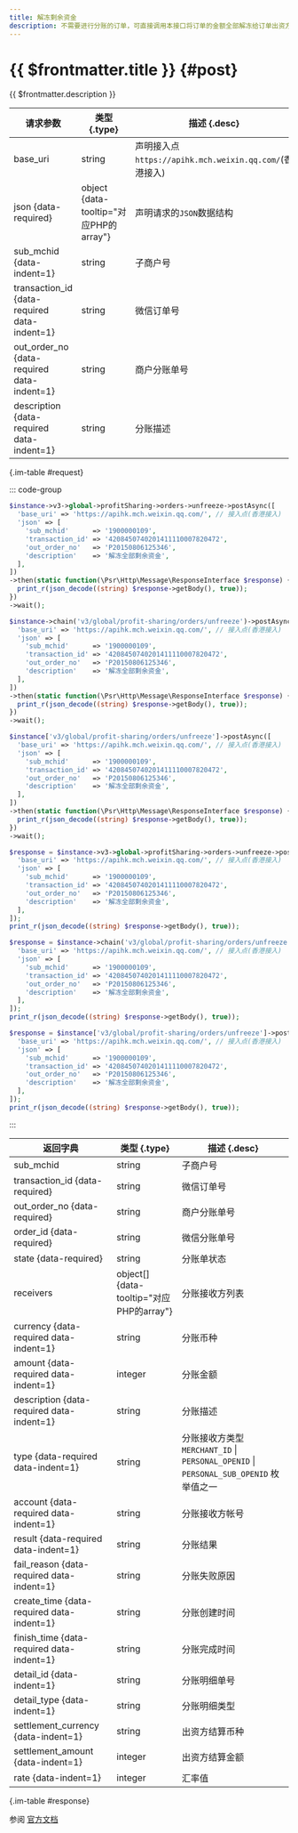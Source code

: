 ```yaml
---
title: 解冻剩余资金
description: 不需要进行分账的订单，可直接调用本接口将订单的金额全部解冻给订单出资方账户（原订单资金结算账户）；调用分账接口后，需要解冻剩余资金时，可调用本接口将剩余的未分账金额全部解冻给订单出资方账户。
---
```


# {{ $frontmatter.title }} {#post}

{{ $frontmatter.description }}

| 请求参数 | 类型 {.type} | 描述 {.desc}
| --- | --- | ---
| base_uri | string | 声明接入点`https://apihk.mch.weixin.qq.com/`(香港接入)
| json {data-required} | object {data-tooltip="对应PHP的array"} | 声明请求的`JSON`数据结构
| sub_mchid {data-indent=1} | string | 子商户号
| transaction_id {data-required data-indent=1} | string | 微信订单号
| out_order_no {data-required data-indent=1} | string | 商户分账单号
| description {data-required data-indent=1} | string | 分账描述

{.im-table #request}

::: code-group

```php [异步纯链式]
$instance->v3->global->profitSharing->orders->unfreeze->postAsync([
  'base_uri' => 'https://apihk.mch.weixin.qq.com/', // 接入点(香港接入)
  'json' => [
    'sub_mchid'      => '1900000109',
    'transaction_id' => '4208450740201411110007820472',
    'out_order_no'   => 'P20150806125346',
    'description'    => '解冻全部剩余资金',
  ],
])
->then(static function(\Psr\Http\Message\ResponseInterface $response) {
  print_r(json_decode((string) $response->getBody(), true));
})
->wait();
```

```php [异步声明式]
$instance->chain('v3/global/profit-sharing/orders/unfreeze')->postAsync([
  'base_uri' => 'https://apihk.mch.weixin.qq.com/', // 接入点(香港接入)
  'json' => [
    'sub_mchid'      => '1900000109',
    'transaction_id' => '4208450740201411110007820472',
    'out_order_no'   => 'P20150806125346',
    'description'    => '解冻全部剩余资金',
  ],
])
->then(static function(\Psr\Http\Message\ResponseInterface $response) {
  print_r(json_decode((string) $response->getBody(), true));
})
->wait();
```

```php [异步属性式]
$instance['v3/global/profit-sharing/orders/unfreeze']->postAsync([
  'base_uri' => 'https://apihk.mch.weixin.qq.com/', // 接入点(香港接入)
  'json' => [
    'sub_mchid'      => '1900000109',
    'transaction_id' => '4208450740201411110007820472',
    'out_order_no'   => 'P20150806125346',
    'description'    => '解冻全部剩余资金',
  ],
])
->then(static function(\Psr\Http\Message\ResponseInterface $response) {
  print_r(json_decode((string) $response->getBody(), true));
})
->wait();
```

```php [同步纯链式]
$response = $instance->v3->global->profitSharing->orders->unfreeze->post([
  'base_uri' => 'https://apihk.mch.weixin.qq.com/', // 接入点(香港接入)
  'json' => [
    'sub_mchid'      => '1900000109',
    'transaction_id' => '4208450740201411110007820472',
    'out_order_no'   => 'P20150806125346',
    'description'    => '解冻全部剩余资金',
  ],
]);
print_r(json_decode((string) $response->getBody(), true));
```

```php [同步声明式]
$response = $instance->chain('v3/global/profit-sharing/orders/unfreeze')->post([
  'base_uri' => 'https://apihk.mch.weixin.qq.com/', // 接入点(香港接入)
  'json' => [
    'sub_mchid'      => '1900000109',
    'transaction_id' => '4208450740201411110007820472',
    'out_order_no'   => 'P20150806125346',
    'description'    => '解冻全部剩余资金',
  ],
]);
print_r(json_decode((string) $response->getBody(), true));
```

```php [同步属性式]
$response = $instance['v3/global/profit-sharing/orders/unfreeze']->post([
  'base_uri' => 'https://apihk.mch.weixin.qq.com/', // 接入点(香港接入)
  'json' => [
    'sub_mchid'      => '1900000109',
    'transaction_id' => '4208450740201411110007820472',
    'out_order_no'   => 'P20150806125346',
    'description'    => '解冻全部剩余资金',
  ],
]);
print_r(json_decode((string) $response->getBody(), true));
```

:::

| 返回字典 | 类型 {.type} | 描述 {.desc}
| --- | --- | ---
| sub_mchid | string | 子商户号
| transaction_id {data-required} | string | 微信订单号
| out_order_no {data-required} | string | 商户分账单号
| order_id {data-required} | string | 微信分账单号
| state {data-required} | string | 分账单状态
| receivers | object[] {data-tooltip="对应PHP的array"} | 分账接收方列表
| currency {data-required data-indent=1} | string | 分账币种
| amount {data-required data-indent=1} | integer | 分账金额
| description {data-required data-indent=1} | string | 分账描述
| type {data-required data-indent=1} | string | 分账接收方类型<br/>`MERCHANT_ID` \| `PERSONAL_OPENID` \| `PERSONAL_SUB_OPENID` 枚举值之一
| account {data-required data-indent=1} | string | 分账接收方帐号
| result {data-required data-indent=1} | string | 分账结果
| fail_reason {data-required data-indent=1} | string | 分账失败原因
| create_time {data-required data-indent=1} | string | 分账创建时间
| finish_time {data-required data-indent=1} | string | 分账完成时间
| detail_id {data-indent=1} | string | 分账明细单号
| detail_type {data-indent=1} | string | 分账明细类型
| settlement_currency {data-indent=1} | string | 出资方结算币种
| settlement_amount {data-indent=1} | integer | 出资方结算金额
| rate {data-indent=1} | integer | 汇率值

{.im-table #response}

参阅 [官方文档](https://pay.weixin.qq.com/wiki/doc/api_external/ch/apis/chapter4_1_3.shtml)
